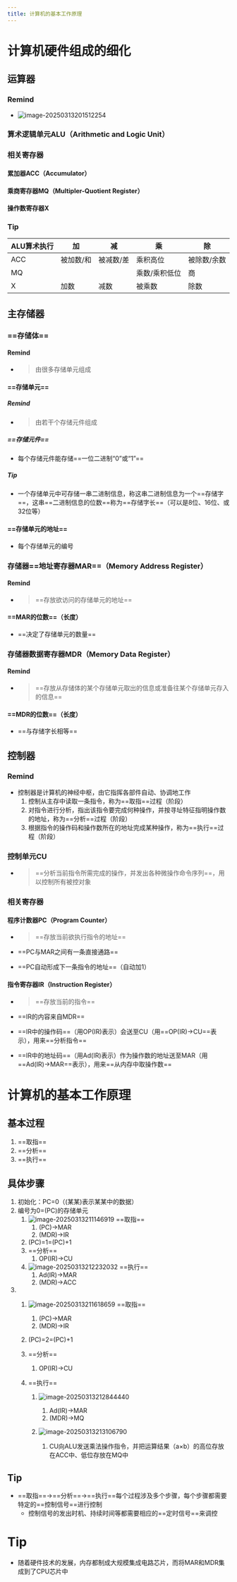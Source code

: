 ```yaml
---
title: 计算机的基本工作原理
---
```




# 计算机硬件组成的细化

## 运算器

### Remind

- ![image-20250313201512254](./resource/image-20250313201512254.png)

### 算术逻辑单元ALU（Arithmetic and Logic Unit）

### 相关寄存器

#### 累加器ACC（Accumulator）

#### 乘商寄存器MQ（Multipler-Quotient Register）

#### 操作数寄存器X

### Tip

| ALU算术执行 | 加        | 减        | 乘            | 除          |
| ----------- | --------- | --------- | ------------- | ----------- |
| ACC         | 被加数/和 | 被减数/差 | 乘积高位      | 被除数/余数 |
| MQ          |           |           | 乘数/乘积低位 | 商          |
| X           | 加数      | 减数      | 被乘数        | 除数        |

## 主存储器

### ==存储体==

#### Remind

- > 由很多存储单元组成

#### ==存储单元==

##### Remind

- > 由若干个存储元件组成

##### ==存储元件==

- 每个存储元件能存储==一位二进制“0”或“1”==

##### Tip

- 一个存储单元中可存储一串二进制信息，称这串二进制信息为一个==存储字==，这串==二进制信息的位数==称为==存储字长==（可以是8位、16位、或32位等）

#### ==存储单元的地址==

- 每个存储单元的编号

### 存储器==地址寄存器MAR==（Memory Address Register）

#### Remind

- > ==存放欲访问的存储单元的地址==

#### ==MAR的位数==（长度）

- ==决定了存储单元的数量==

### 存储器数据寄存器MDR（Memory Data Register）

#### Remind

- > ==存放从存储体的某个存储单元取出的信息或准备往某个存储单元存入的信息==

#### ==MDR的位数==（长度）

- ==与存储字长相等==

## 控制器

### Remind

- 控制器是计算机的神经中枢，由它指挥各部件自动、协调地工作
  1. 控制从主存中读取一条指令，称为==取指==过程（阶段）
  2. 对指令进行分析，指出该指令要完成何种操作，并按寻址特征指明操作数的地址，称为==分析==过程（阶段）
  3. 根据指令的操作码和操作数所在的地址完成某种操作，称为==执行==过程（阶段）

### 控制单元CU

- > ==分析当前指令所需完成的操作，并发出各种微操作命令序列==，用以控制所有被控对象

### 相关寄存器

#### 程序计数器PC（Program Counter）

- > ==存放当前欲执行指令的地址==

- ==PC与MAR之间有一条直接通路==

- ==PC自动形成下一条指令的地址==（自动加1）

#### 指令寄存器IR（Instruction Register）

- > ==存放当前的指令==

- ==IR的内容来自MDR==

- ==IR中的操作码==（用OP(IR)表示）会送至CU（用==OP(IR)->CU==表示），用来==分析指令==

- ==IR中的地址码==（用Ad(IR)表示）作为操作数的地址送至MAR（用==Ad(IR)->MAR==表示），用来==从内存中取操作数==

# 计算机的基本工作原理

## 基本过程

1. ==取指==
2. ==分析==
3. ==执行==

## 具体步骤

1. 初始化：PC=0（(某某)表示某某中的数据）
2. 编号为0=(PC)的存储单元
   1. ![image-20250313211146919](./resource/image-20250313211146919.png)
      ==取指==
      1. (PC)->MAR
      2. (MDR)->IR
   2. (PC)=1=(PC)+1
   3. ==分析==
      1. OP(IR)->CU
   4. ![image-20250313212232032](./resource/image-20250313212232032.png)
      ==执行==
      1. Ad(IR)->MAR
      2. (MDR)->ACC
3. 
   1. ![image-20250313211618659](./resource/image-20250313211618659.png)
      ==取指==
      1. (PC)->MAR
      2. (MDR)->IR

   2. (PC)=2=(PC)+1
   3. ==分析==
      1. OP(IR)->CU

   4. ==执行==
      1. ![image-20250313212844440](./resource/image-20250313212844440.png)
         1. Ad(IR)->MAR
         2. (MDR)->MQ

      2. ![image-20250313213106790](./resource/image-20250313213106790.png)
         1. CU向ALU发送乘法操作指令，并把运算结果（a×b）的高位存放在ACC中、低位存放在MQ中

## Tip

- ==取指==->==分析==->==执行==每个过程涉及多个步骤，每个步骤都需要特定的==控制信号==进行控制
  - 控制信号的发出时机、持续时间等都需要相应的==定时信号==来调控



# Tip

- 随着硬件技术的发展，内存都制成大规模集成电路芯片，而将MAR和MDR集成到了CPU芯片中